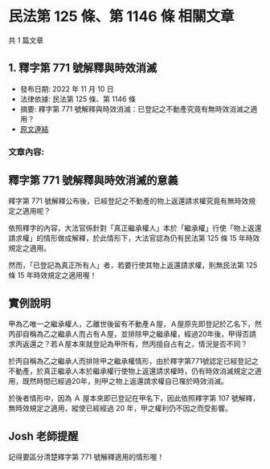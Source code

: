 # 民法第 125 條、第 1146 條 相關文章

共 1 篇文章

## 1. 釋字第 771 號解釋與時效消滅

- 發布日期: 2022 年 11 月 10 日
- 法律依據: 民法第 125 條、第 1146 條
- 摘要: 釋字第 771 號解釋與時效消滅：已登記之不動產究竟有無時效消滅之適用？
- [原文連結](https://www.jasper-realestate.com/%e9%87%8b%e5%ad%97%e7%ac%ac-771-%e8%99%9f%e8%a7%a3%e9%87%8b%e8%88%87%e6%99%82%e6%95%88%e6%b6%88%e6%bb%85/)

### 文章內容:

## 釋字第 771 號解釋與時效消滅的意義

釋字第 771 號解釋公布後，已經登記之不動產的物上返還請求權究竟有無時效規定之適用呢？

依照釋字的內容，大法官係針對「真正繼承權人」本於「繼承權」行使「物上返還請求權」的情形做成解釋，於此情形下，大法官認為仍有民法第 125 條 15 年時效規定之適用。

然而，「已登記為真正所有人」者，若要行使其物上返還請求權，則無民法第 125 條 15 年時效規定之適用喔！

## 實例說明

甲為乙唯一之繼承權人，乙離世後留有不動產Ａ屋，Ａ屋原先即登記於乙名下，然丙卻自稱為乙之繼承人而占有Ａ屋，並排除甲之繼承權，經過20年後，甲得否請求丙返還之？若Ａ屋本來就登記為甲所有，然丙擅自占有之，情況是否不同？

於丙自稱為乙之繼承人而排除甲之繼承權情形，由於釋字第771號認定已經登記之不動產，於真正繼承人本於繼承權行使物上返還請求權時，仍有時效消滅規定之適用，既然時間已經過20年，則甲之物上返還請求權自已罹於時效消滅。

於後者情形中，因為 Ａ 屋本來即已登記在甲名下，因此依照釋字第 107 號解釋，無時效規定之適用，縱使已經經過 20 年，甲之權利仍不因之而受影響。

## Josh 老師提醒

記得要區分清楚釋字第 771 號解釋適用的情形喔！